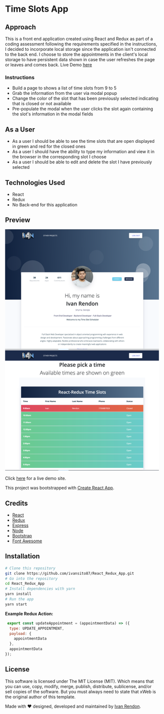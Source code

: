 # Time Slots App


## Approach
This is a front end application created using React and Redux as part of a coding assessment following the requirements specified in the instructions, I decided to incorporate local storage since the application isn't connected to the back end. 
I choose to store the appointments in the client's local storage to have persistent data shown in case the user refreshes the page or leaves and comes back.
Live Demo [here](https://ivansito87.github.io/React_Redux_App) 

### Instructions
  - Build a page to shows a list of time slots from 9 to 5
  - Grab the information from the user via modal popup 
  - Change the color of the slot that has been previously selected indicating that is closed or not available
  - Pre-populate the modal when the user clicks the slot again containing the slot's information in the modal fields
    
## As a User
- As a user I should be able to see the time slots that are open displayed in green and red for the closed ones      
- As a user I should have the ability to type my information and view it in the browser in the corresponding slot I choose
- As a user I should be able to edit and delete the slot I have previously selected

## Technologies Used
- React
- Redux
- No Back-end for this application

## Preview
![Time Slots](./src/images/preview.png "Preview of Profile Section")
![Time Slots](./src/images/preview2.png "Preview of Time Slots Section")

Click [here](https://ivansito87.github.io/React_Redux_App) for a live demo site.

This project was bootstrapped with [Create React App](https://github.com/facebook/create-react-app).

## Credits
* [React](https://reactjs.org)
* [Redux](https://redux.js.org)
* [Express](https://expressjs.com)
* [Node](https://nodejs.org/en/)
* [Bootstrap](http://getbootstrap.com)
* [Font Awesome](http://fontawesome.io)


## Installation
``` bash
# Clone this repository
git clone https://github.com/ivansito87/React_Redux_App.git
# Go into the repository
cd React_Redux_App
# Install dependencies with yarn
yarn install
# Run the app
yarn start
```

**Example Redux Action:** 
```javascript
 export const updateAppointment = (appointmentData) => ({
  type: UPDATE_APPOINTMENT,
  payload: {
    appointmentData
  },
  appointmentData
});
```

## License
This software is licensed under The MIT License (MIT). Which means that you can use, copy, modify, merge, publish, distribute, sublicense, and/or sell copies of the software. But you must always need to state that xWeb is the original author of this template.

Made with ❤️ designed, developed and maintained by [Ivan Rendon](https://www.ivanrendon.dev/).
